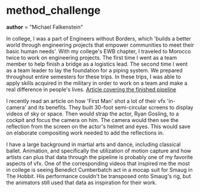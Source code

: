 # method_challenge

__author__ = "Michael Falkenstein"

  In college, I was a part of Engineers without Borders, which 'builds a better world through engineering projects that empower communities to meet their basic human needs'. With my college's EWB chapter, I traveled to Morocco twice to work on engineering projects. The first time I went as a team member to help finish a bridge as a logistics lead. The second time I went as a team leader to lay the foundation for a piping system. We prepared throughout entire semesters for these trips. In these trips, I was able to apply skills acquired in the military in order to work on a team and make a real difference in people's lives.
[Article covering the finished pipeline](http://press.mcelroy.com/pipeline-delivers-water-hope-to-remote-moroccan-village/?utm_source=McElroy+Connections&utm_campaign=ae1e9044b5-EMAIL_CAMPAIGN_2018_06_15_02_54_COPY_01&utm_medium=email&utm_term=0_be574baa50-ae1e9044b5-289967209)
  
  I recently read an article on how 'First Man' shot a lot of their vfx 'in-camera' and its benefits. They built 30-foot semi-circular screens to display videos of sky or space. Then would strap the actor, Ryan Gosling, to a cockpit and focus the camera on him. The camera would then see the reflection from the screen on the actor's helmet and eyes. This would save on elaborate compositing work needed to add the reflections in.
  
  I have a large background in martial arts and dance, including classical ballet. Animation, and specifically the utilization of motion capture and how artists can plus that data through the pipeline is probably one of my favorite aspects of vfx. One of the corresponding videos that inspired me the most in college is seeing Benedict Cumberbatch act in a mocap suit for Smaug in The Hobbit. His performance couldn't be transposed onto Smaug's rig, but the animators still used that data as inspiration for their work.
